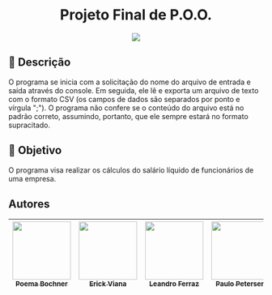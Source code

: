 <h1 align="center"> Projeto Final de P.O.O. </h1>
<p align="center">
<img src="http://img.shields.io/static/v1?label=STATUS&message=EM%20DESENVOLVIMENTO&color=GREEN&style=for-the-badge"/>
</p>

## 📁 Descrição
O programa se inicia com a solicitação do nome do arquivo de entrada e saída através do console. Em seguida, ele lê e exporta um arquivo de texto com o formato CSV (os campos de dados são separados por ponto e vírgula ";"). O programa não confere se o conteúdo do arquivo está no padrão correto, assumindo, portanto, que ele sempre estará no formato supracitado.

## 🎯 Objetivo
O programa visa realizar os cálculos do salário líquido de funcionários de uma empresa.

## Autores

| [<img src="https://avatars.githubusercontent.com/u/105015617?v=4" width=115><br><sub>Poema Bochner</sub>](https://github.com/poemabochner) |  [<img src="https://avatars.githubusercontent.com/u/102622495?v=4" width=115><br><sub>Erick Viana</sub>](https://github.com/ErickNotFound) |  [<img src="https://avatars.githubusercontent.com/u/85909017?v=4" width=115><br><sub>Leandro Ferraz</sub>](https://github.com/FerrazLeandro) | [<img src="https://avatars.githubusercontent.com/u/110869577?v=4" width=115><br><sub>Paulo Petersen</sub>](https://github.com/PauloPetersen) | [<img src="https://avatars.githubusercontent.com/u/110869570?v=4" width=115><br><sub>José Ailton</sub>](https://github.com/zehlopes) |  [<img src="https://avatars.githubusercontent.com/u/99817081?v=4" width=115><br><sub>Barbara Souza</sub>](https://github.com/barbarasouzza) | 
| :---: | :---: | :---: | :---: | :---: | :---: |
